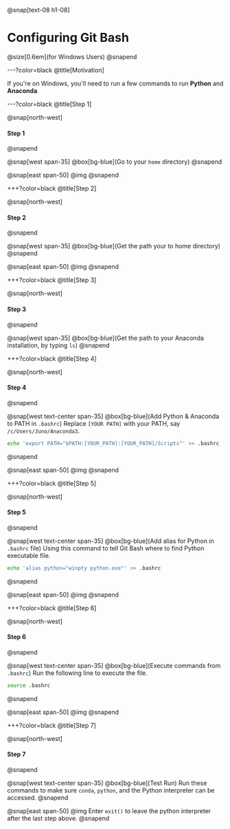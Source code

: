 @snap[text-08 h1-08]
# Configuring Git Bash
@size[0.6em](for Windows Users)
@snapend

---?color=black
@title[Motivation]

If you're on Windows, you'll need to run a few commands to run **Python** and **Anaconda**

---?color=black
@title[Step 1]

@snap[north-west]
#### Step 1
@snapend

@snap[west span-35] 
@box[bg-blue](Go to your `home` directory)
@snapend

@snap[east span-50]
@img[](https://s3.amazonaws.com/video.udacity-data.com/topher/2018/April/5adfb95f_step1-cd/step1-cd.png)
@snapend

+++?color=black
@title[Step 2]

@snap[north-west]
#### Step 2
@snapend

@snap[west span-35]
@box[bg-blue](Get the path your to home directory)
@snapend

@snap[east span-50]
@img[](https://s3.amazonaws.com/video.udacity-data.com/topher/2018/April/5adfb984_step2-pwd/step2-pwd.png)
@snapend

+++?color=black
@title[Step 3]

@snap[north-west]
#### Step 3
@snapend

@snap[west span-35]
@box[bg-blue](Get the path to your Anaconda installation, by typing `ls`)
@snapend

+++?color=black
@title[Step 4]

@snap[north-west]
#### Step 4
@snapend

@snap[west text-center span-35]
@box[bg-blue](Add Python & Anaconda to PATH in `.bashrc`)
Replace `[YOUR PATH]` with your PATH, say `/c/Users/Juno/Anaconda3`.
```bash
echo 'export PATH="$PATH:[YOUR_PATH]:[YOUR_PATH]/Scripts"' >> .bashrc
```
@snapend

@snap[east span-50]
@img[](https://s3.amazonaws.com/video.udacity-data.com/topher/2018/April/5adfba33_step3-path/step3-path.png)
@snapend

+++?color=black
@title[Step 5]

@snap[north-west]
#### Step 5
@snapend

@snap[west text-center span-35]
@box[bg-blue](Add alias for Python in `.bashrc` file)
Using this command to tell Git Bash where to find Python executable file.
```bash
echo 'alias python="winpty python.exe"' >> .bashrc
```
@snapend

@snap[east span-50]
@img[](https://s3.amazonaws.com/video.udacity-data.com/topher/2018/April/5adfba70_step4-alias/step4-alias.png)
@snapend

+++?color=black
@title[Step 6]

@snap[north-west]
#### Step 6
@snapend

@snap[west text-center span-35]
@box[bg-blue](Execute commands from `.bashrc`)
Run the following line to execute the file.
```bash
source .bashrc
```
@snapend

@snap[east span-50]
@img[](https://s3.amazonaws.com/video.udacity-data.com/topher/2018/April/5adfbaaf_step5-source/step5-source.png)
@snapend

+++?color=black
@title[Step 7]

@snap[north-west]
#### Step 7
@snapend

@snap[west text-center span-35]
@box[bg-blue](Test Run)
Run these commands to make sure `conda`, `python`, and the Python interpreter can be accessed.
@snapend

@snap[east span-50]
@img[](https://s3.amazonaws.com/video.udacity-data.com/topher/2018/April/5adfbb3f_step6-testrun/step6-testrun.png)
Enter `exit()` to leave the python interpreter after the last step above.
@snapend
